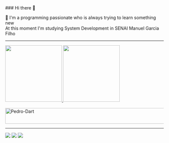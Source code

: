 <div>
### Hi there 👋

 🔭 I'm a programming passionate who is always trying to learn something new 
  <br />
    At this moment I'm studying System Development in SENAI Manuel Garcia Filho
  <br />
</div>

<hr />

<div>
  <a href="https://github.com/PTorini1">
  <img height="180em" src="https://github-readme-stats.vercel.app/api?username=PTorini1&show_icons=true&theme=dracula&include_all_commits=true&count_private=true"/>
  <img height="180em" src="https://github-readme-stats.vercel.app/api/top-langs/?username=PTorini1&layout=compact&langs_count=7&theme=dracula"/>
</div>

<div style="display: inline_block"><br>
  <img align="center" alt="Pedro-Dart" height="50" width="600" src="https://skillicons.dev/icons?i=html,css,scss,php,jquery,java,js,py,dart,flutter">  
</div>

<hr />

<a href="mailto:pedrotorini123@gmail.com"><img src="https://img.shields.io/badge/Gmail-D14836?style=for-the-badge&logo=gmail&logoColor=white" target="_blank"></a>
<a href="mailto:phstorini@outlook.com"><img src="https://img.shields.io/badge/Microsoft_Outlook-0078D4?style=for-the-badge&logo=microsoft-outlook&logoColor=white" target="_blank"></a>
<a href="https://www.linkedin.com/in/pedro-torini-8a694b228"><img src="https://img.shields.io/badge/LinkedIn-0077B5?style=for-the-badge&logo=linkedin&logoColor=white" target="_blank"></a>
